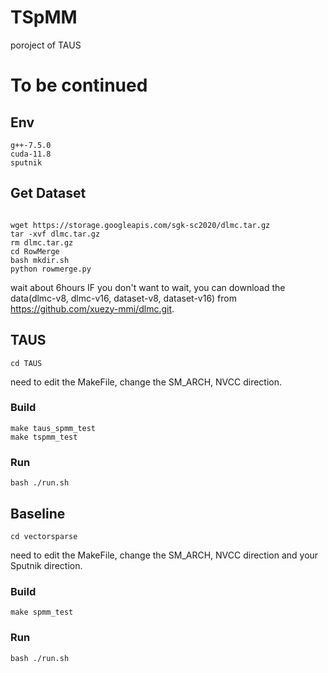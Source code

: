 # TSpMM
poroject of TAUS

# To be continued


## Env
```shell
g++-7.5.0
cuda-11.8
sputnik
```

## Get Dataset
```shell

wget https://storage.googleapis.com/sgk-sc2020/dlmc.tar.gz
tar -xvf dlmc.tar.gz
rm dlmc.tar.gz
cd RowMerge
bash mkdir.sh
python rowmerge.py
```
wait about 6hours
IF you don't want to wait, you can download the data(dlmc-v8, dlmc-v16, dataset-v8, dataset-v16) from https://github.com/xuezy-mmi/dlmc.git.
## TAUS
```shell
cd TAUS
```
need to edit the MakeFile, change the SM_ARCH, NVCC direction.
### Build
```shell
make taus_spmm_test
make tspmm_test
```
### Run
```shell
bash ./run.sh
```
## Baseline
```shell
cd vectorsparse
```
need to edit the MakeFile, change the SM_ARCH, NVCC direction and your Sputnik direction.
### Build
```shell
make spmm_test
```
### Run
```shell
bash ./run.sh
```
